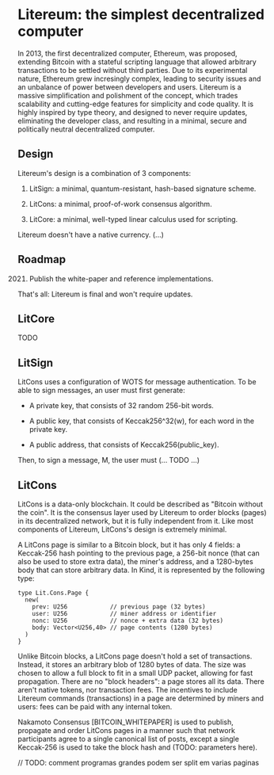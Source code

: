 Litereum: the simplest decentralized computer
=============================================

In 2013, the first decentralized computer, Ethereum, was proposed, extending
Bitcoin with a stateful scripting language that allowed arbitrary transactions
to be settled without third parties. Due to its experimental nature, Ethereum
grew incresingly complex, leading to security issues and an unbalance of power
between developers and users. Litereum is a massive simplification and
polishment of the concept, which trades scalability and cutting-edge features
for simplicity and code quality. It is highly inspired by type theory, and
designed to never require updates, eliminating the developer class, and
resulting in a minimal, secure and politically neutral decentralized computer.

Design
------

Litereum's design is a combination of 3 components:

1. LitSign: a minimal, quantum-resistant, hash-based signature scheme.

2. LitCons: a minimal, proof-of-work consensus algorithm.

3. LitCore: a minimal, well-typed linear calculus used for scripting. 

Litereum doesn't have a native currency. (...)

Roadmap
-------

2021. Publish the white-paper and reference implementations.

That's all: Litereum is final and won't require updates.

LitCore
-------

TODO

LitSign
------

LitCons uses a configuration of WOTS for message authentication. To be able to
sign messages, an user must first generate:

- A private key, that consists of 32 random 256-bit words.

- A public key, that consists of Keccak256^32(w), for each word in the private key.

- A public address, that consists of Keccak256(public_key).

Then, to sign a message, M, the user must (... TODO ...)

LitCons
-------

LitCons is a data-only blockchain. It could be described as "Bitcoin without the
coin". It is the consensus layer used by Litereum to order blocks (pages) in its
decentralized network, but it is fully independent from it. Like most components
of Litereum, LitCons's design is extremely minimal. 

A LitCons page is similar to a Bitcoin block, but it has only 4 fields: a
Keccak-256 hash pointing to the previous page, a 256-bit nonce (that can also be
used to store extra data), the miner's address, and a 1280-bytes body that can
store arbitrary data. In Kind, it is represented by the following type:

```
type Lit.Cons.Page {
  new(
    prev: U256            // previous page (32 bytes)
    user: U256            // miner address or identifier
    nonc: U256            // nonce + extra data (32 bytes)
    body: Vector<U256,40> // page contents (1280 bytes)
  )
}
```

Unlike Bitcoin blocks, a LitCons page doesn't hold a set of transactions.
Instead, it stores an arbitrary blob of 1280 bytes of data. The size was chosen
to allow a full block to fit in a small UDP packet, allowing for fast
propagation. There are no "block headers": a page stores all its data. There
aren't native tokens, nor transaction fees. The incentives to include Litereum
commands (transactions) in a page are determined by miners and users: fees can
be paid with any internal token.

Nakamoto Consensus [BITCOIN_WHITEPAPER] is used to publish, propagate and order
LitCons pages in a manner such that network participants agree to a single
canonical list of posts, except a single Keccak-256 is used to take the block
hash and (TODO: parameters here).







// TODO: comment programas grandes podem ser split em varias paginas
